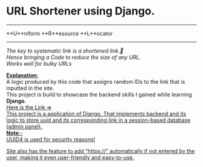 <h1> URL Shortener using Django.</h1>
<hr>
**U**niform **R**esource **L**ocator
<hr>

*The key to systematic link is a shortened link.🤏*
<br>
*Hence bringing a Code to reduce the size of any URL.*
<br>
*Works well for bulky URLs*




<u>**Explanation**:</u><br>
A logic produced by this code that assigns random IDs to the link that is inputted in the site.
<br>
This project is build to showcase the backend skills I gained while learning **Django**.
<br>
<u>Here is the Link =>
<br>
This project is a application of Django. That implements backend and its logic to store uuid and its corresponding link in a session-based database (admin panel).
<br>
<u>**Note**:-</u><br> UUID4 is used for security reasons!

Site also has the feature to add "https://" automatically if not entered by the user, making it even user-friendly and easy-to-use.
